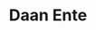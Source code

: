 ---
title: Daan Ente
bio: |
  Menighetsprest Daan i Mikaelkirken, Kristensamfunnet i Oslo
avatar: /images/daan.png
featured: true
social:
  - title: facebook
    url: https://www.facebook.com/KristensamfunnetOslo/
---